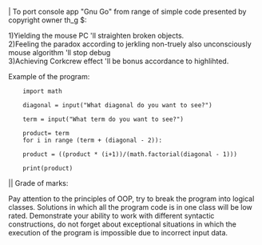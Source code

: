 | To port console app "Gnu Go" from range of simple code presented by copyright owner th_g $:

1)Yielding the mouse PC 'll straighten broken objects.                                      
2)Feeling the paradox according to jerkling non-truely also unconsciously mouse algorithm 'll stop debug     
3)Achieving Corkcrew effect 'll be bonus accordance to highlihted.              

Example of the program: 

        import math

        diagonal = input("What diagonal do you want to see?")

        term = input("What term do you want to see?")

        product= term
        for i in range (term + (diagonal - 2)):

        product = ((product * (i+1))/(math.factorial(diagonal - 1)))

        print(product)

|| Grade of marks:

Pay attention to the principles of OOP, try to break the program into logical classes. Solutions in which all the program code is in one class will be low rated. Demonstrate your ability to work with different syntactic constructions, do not forget about exceptional situations in which the execution of the program is impossible due to incorrect input data.
